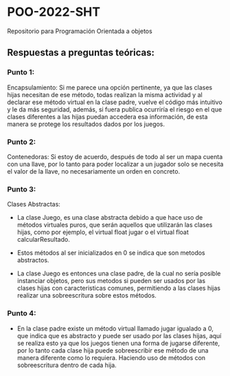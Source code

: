 # POO-2022-SHT
Repositorio para Programación Orientada a objetos

## Respuestas a preguntas teóricas:

### Punto 1:

Encapsulamiento: Si me parece una opción pertinente, ya que las clases hijas necesitan de ese método, todas realizan la misma actividad y al declarar ese método virtual en la clase padre, vuelve el código más intuitivo y le da más seguridad, además, si fuera publica ocurriría el riesgo en el que clases diferentes a las hijas puedan accedera esa información, de esta manera se protege los resultados dados por los juegos.

### Punto 2:

Contenedoras: Si estoy de acuerdo, después de todo al ser un mapa cuenta con una llave, por lo tanto para poder localizar a un jugador solo se necesita el valor de la llave, no necesariamente un orden en concreto.

### Punto 3:

Clases Abstractas: 

* La clase Juego, es una clase abstracta debido a que hace uso de métodos virtuales puros, que serán aquellos que utilizarán las clases hijas, como por ejemplo, el virtual float jugar o el virtual float calcularResultado.
* Estos métodos al ser inicializados en 0 se indica que son metodos abstractos.

* La clase Juego es entonces una clase padre, de la cual no sería posible instanciar objetos, pero sus metodos si pueden ser usados por las clases hijas con caracteristicas comunes, permitiendo a las clases hijas realizar una sobreescritura sobre estos métodos.

### Punto 4:

* En la clase padre existe un método virtual llamado jugar igualado a 0, que indica que es abstracto y puede ser usado por las clases hijas, aquí se realiza esto ya que los juegos tienen una forma de jugarse diferente, por lo tanto cada clase hija puede sobreescribir ese método de una manera diferente como lo requiera. Haciendo uso de métodos con sobreescritura dentro de cada hija.
